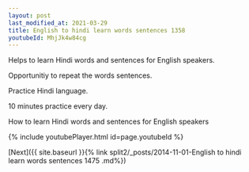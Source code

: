 ```yaml
---
layout: post
last_modified_at: 2021-03-29
title: English to hindi learn words sentences 1358 
youtubeId: MhjJk4w84cg
---
```

 
 
Helps to learn Hindi words and sentences for English speakers.

Opportunitiy to repeat the words sentences. 

Practice Hindi language. 
 
10 minutes practice every day. 
 
How to learn Hindi words and sentences for English speakers 
 
{% include youtubePlayer.html id=page.youtubeId %}
 
 
[Next]({{ site.baseurl }}{% link  split2/_posts/2014-11-01-English to hindi learn words sentences 1475 .md%})
 
